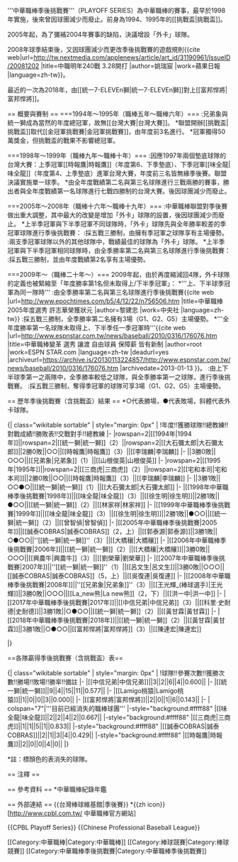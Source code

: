 '''中華職棒季後挑戰賽'''（PLAYOFF SERIES）為中華職棒的賽事，最早於1998年實施，後來曾因球團減少而廢止。前身為1994、1995年的[[挑戰盃|挑戰盃]]。

2005年起，為了彌補2004年賽事的缺陷，決議增設「外卡」球隊<ref name="playoff" />。

2008年球季結束後，又因球團減少而更改季後挑戰賽的遊戲規則<ref name="play">{{cite web|url=http://tw.nextmedia.com/applenews/article/art_id/31190961/IssueID/20081202 |title=中職明年240戰 3.28開打 |author=姚瑞宸 |work=蘋果日報 |language=zh-tw}}</ref>。

最近的一次為2018年，由[[統一7-ELEVEn獅|統一7-ELEVEn獅]]對上[[富邦悍將|富邦悍將]]。

== 概要與賽制 ==
===1994年～1995年（職棒五年～職棒六年）===
:兄弟象與統一獅成為當然的年度總冠軍，故無[[台灣大賽|台灣大賽]]。
*聯盟開辦[[挑戰盃|挑戰盃]]取代[[金冠軍挑戰賽|金冠軍挑戰賽]]，由年度前3名進行。
*冠軍獨得50萬獎金，但挑戰盃的戰果不影響總冠軍。

===1998年～1999年（職棒九年～職棒十年）===
:因應1997年兩個墊底球隊的台灣大賽：上季冠軍[[時報鷹|時報鷹]]（年度第6、下季墊底）、下季冠軍[[味全龍|味全龍]]（年度第4、上季墊底）進軍台灣大賽，年度前三名皆無緣季後賽。聯盟決議實施單一球季。
*由全年度戰績第二名與第三名球隊進行三戰兩勝的賽事，勝出者與全年度戰績第一名球隊進行七戰四勝制的台灣大賽。後因球團減少而廢止。

===2005年～2008年（職棒十六年～職棒十九年）===
:中華職棒聯盟對季後賽做出重大調整，其中最大的改變是增加「外卡」球隊的設置<ref name="play" />，後因球團減少而廢止。
*上半季冠軍與下半季冠軍不同球隊時，「外卡」球隊先與全年勝率較差的季冠軍球隊進行季後挑戰賽：
:採五戰三勝制，由擁有季冠軍之球隊享有主場優勢<ref name="play" />。
:兩支季冠軍球隊以外的其他球隊中，戰績最佳的球隊為「外卡」球隊<ref name="play" />。
*上半季冠軍與下半季冠軍相同球隊時，由全季勝率第二名與第三名球隊進行季後挑戰賽：
:採五戰三勝制，並由年度戰績第2名享有主場優勢<ref name="play" />。

===2009年～（職棒二十年～）===
2009年起，由於再度縮減回4隊，外卡球隊的定義也被緊縮至「年度勝率第1名但未取得上/下半季冠軍」：
*'''上、下半球季冠軍為同一隊時'''
:由全季勝率第二名與第三名球隊進行季後挑戰賽<ref name="play" /><ref name="playoff">{{cite web |url=http://www.epochtimes.com/b5/4/12/22/n756506.htm |title=中華職棒2005年度選秀 許志華榮獲狀元 |author=黎建忠 |work=中央社 |language=zh-tw}}</ref>
:採五戰三勝制，全季勝率第二名擁有3場（G1、G2、G5）主場優勢<ref name="playoff" />。
*'''全年度勝率第一名球隊未取得上、下半季任一季冠軍時'''<ref name="FA">{{cite web |url=http://www.espnstar.com.tw/news/baseball/2010/0316/176076.htm |title=中華職棒變革 選秀 讓渡 自由球員 保障薪 皆有新制 |author=root |work=ESPN STAR.com |language=zh-tw |deadurl=yes |archiveurl=https://archive.is/20130113224857/http://www.espnstar.com.tw/news/baseball/2010/0316/176076.htm |archivedate=2013-01-13 }}</ref>。
:由上下半球季第一之兩隊中，全季勝率較低之球隊，與全季勝率第一之球隊，進行季後挑戰賽。
:採五戰三勝制，奪得季冠軍的球隊可享3場（G1、G2、G5）主場優勢<ref name="playoff" />。

== 歷年季後挑戰賽（含挑戰盃）結果 ==
*○代表勝場，●代表敗場，斜體代表外卡球隊。

{| class="wikitable sortable" | style="margin: 0px" |
!年度!!獲勝球隊!!總教練!!對戰成績!!勝敗表!!交戰對手!!總教練
|- 
|rowspan=2|[[1994年|1994年]]||rowspan=2|[[統一獅|統一獅]]（2）||rowspan=2|[[大石彌太郎|大石彌太郎]]||2勝0敗||○○||[[時報鷹|時報鷹]]（3）||[[李瑞麟|李瑞麟]]
|- 
||3勝0敗||○○○||[[兄弟象|兄弟象]]（1）||[[山根俊英|山根俊英]]
|- 
|rowspan=2|[[1995年|1995年]]||rowspan=2|[[三商虎|三商虎]]（2）||rowspan=2|[[宅和本司|宅和本司]]||2勝0敗||○○||[[時報鷹|時報鷹]]（3）||[[李瑞麟|李瑞麟]]
|-
||3勝1敗||○○●○||[[統一獅|統一獅]]（1）||[[大石彌太郎|大石彌太郎]]
|-
|[[1998年中華職棒季後挑戰賽|1998年]]||[[味全龍|味全龍]]（3）||[[徐生明|徐生明]]||2勝1敗||●○○||[[統一獅|統一獅]]（2）||[[林家祥|林家祥]]
|-
|[[1999年中華職棒季後挑戰賽|1999年]]||[[味全龍|味全龍]]（3）||[[徐生明|徐生明]]||2勝1敗||●○○||[[統一獅|統一獅]]（2）||[[曾智偵|曾智偵]]
|-
|[[2005年中華職棒季後挑戰賽|2005年]]||[[誠泰COBRAS|誠泰COBRAS]]（2，上）||[[郭泰源|郭泰源]]||3勝1敗||○●○○||''[[統一獅|統一獅]]''（3）||[[大橋穰|大橋穰]]
|-
|[[2006年中華職棒季後挑戰賽|2006年]]||[[統一獅|統一獅]]（2）||[[大橋穰|大橋穰]]||3勝0敗||○○○||[[興農牛|興農牛]]（3）||[[劉榮華|劉榮華]]
|-
|[[2007年中華職棒季後挑戰賽|2007年]]||''[[統一獅|統一獅]]''（1）||[[呂文生|呂文生]]||3勝0敗||○○○||[[誠泰COBRAS|誠泰COBRAS]]（5，上）||[[吳復連|吳復連]]
|-
|[[2008年中華職棒季後挑戰賽|2008年]]||''[[兄弟象|兄弟象]]''（3）||[[王光輝_(棒球選手)|王光輝]]||3勝0敗||○○○||[[La_new熊|La new熊]]（2，下）||[[洪一中|洪一中]] 
|-
|[[2017年中華職棒季後挑戰賽|2017年]]||[[中信兄弟|中信兄弟]]（3）||[[科里·史耐德|史耐德]]||3勝1敗||○●○○||[[統一獅|統一獅]]（2）||[[黃甘霖|黃甘霖]] 
|-
|[[2018年中華職棒季後挑戰賽|2018年]]||[[統一獅|統一獅]]（2）||[[黃甘霖|黃甘霖]]||3勝1敗||○●○○||[[富邦悍將|富邦悍將]]（3）||[[陳連宏|陳連宏]]

|}

==各隊贏得季後挑戰賽（含挑戰盃）表==

{| class="wikitable sortable" | style="margin: 0px" |
!球隊!!參賽次數!!獲勝次數!!勝場!!敗場!!勝率!!備註
|-
|[[中信兄弟|中信兄弟]]||3||2||6||4||0.600||
|-
|[[統一獅|統一獅]]||9||4||15||11||0.577||
|-
|[[Lamigo桃猿|Lamigo桃猿]]||1||0||0||3||0.000||
|-
|[[富邦悍將|富邦悍將]]||2||0||1||6||0.143||
|-
| colspan="7"|'''目前已經消失的職棒球團'''
|-style="background:#ffff88"
|[[味全龍|味全龍]]||2||2||4||2||0.667||
|-style="background:#ffff88"
|[[三商虎|三商虎]]||1||1||5||1||0.833||
|-style="background:#ffff88"
|[[誠泰COBRAS|誠泰COBRAS]]||2||1||3||4||0.429||
|-style="background:#ffff88"
|[[時報鷹|時報鷹]]||2||0||0||4||0||
|}

*註：標顏色的表消失的球隊。

== 注釋 ==
<div class="references-small">
<references />
</div>

== 參考資料 ==
*中華職棒紀錄年鑑

== 外部連結 ==
{{台灣棒球維基館|季後賽}}
*{{zh icon}}[http://www.cpbl.com.tw/ 中華職棒官方網站]

{{CPBL Playoff Series}}
{{Chinese Professional Baseball League}}

[[Category:中華職棒|Category:中華職棒]]
[[Category:棒球競賽|Category:棒球競賽]]
[[Category:中華職棒季後挑戰賽|Category:中華職棒季後挑戰賽]]